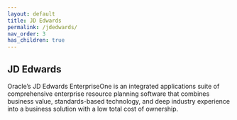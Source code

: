 ```yaml
---
layout: default
title: JD Edwards
permalink: /jdedwards/
nav_order: 3
has_children: true
---
```


## JD Edwards
Oracle’s JD Edwards EnterpriseOne is an integrated applications suite of comprehensive enterprise resource planning software that combines business value, standards-based technology, and deep industry experience into a business solution with a low total cost of ownership.


